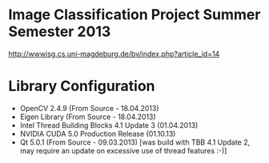 Image Classification Project Summer Semester 2013
=================================================

http://wwwisg.cs.uni-magdeburg.de/bv/index.php?article_id=14

Library Configuration
=====================

* OpenCV 2.4.9 (From Source - 18.04.2013)
* Eigen Library (From Source - 18.04.2013)
* Intel Thread Building Blocks 4.1 Update 3 (01.04.2013)
* NVIDIA CUDA 5.0 Production Release (01.10.13)
* Qt 5.0.1 (From Source - 09.03.2013)
[was build with TBB 4.1 Update 2, may require an update on excessive use of thread features :-)]
